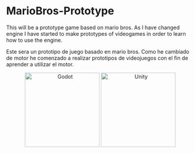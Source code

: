 # MarioBros-Prototype

This will be a prototype game based on mario bros.
As I have changed engine I have started to make prototypes of videogames in order to learn how to use the engine.

Este sera un prototipo de juego basado en mario bros.
Como he cambiado de motor he comenzado a realizar prototipos de videojuegos con el fin de aprender a utilizar el motor.

<div display="flex" align="center">
  <img src="[https://www.notion.so/Im-genes-b869e43223c14d26b41c62b54bc1e671?pvs=4#35a201dfe16c4dcca6eac0268a33d30f](https://u.pcloud.link/publink/show?code=XZMTMvVZP4cDd4Q1AMjKE2XzVJTEjRMk4OB7)" width="200px" alt="Godot">
  <img src="hhttps://www.notion.so/Im-genes-b869e43223c14d26b41c62b54bc1e671?pvs=4#2553265b5f174b9e8fa652ee980faddd" width=200px alt="Unity">
</div>
